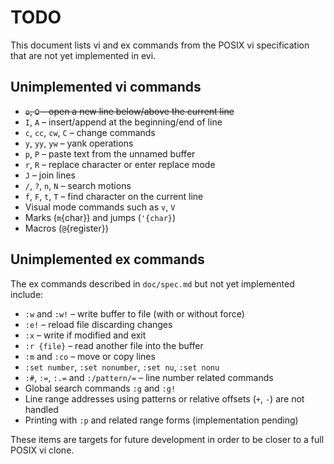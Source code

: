 # TODO

This document lists vi and ex commands from the POSIX vi specification that are not yet implemented in evi.

## Unimplemented vi commands

- ~~`o`, `O` – open a new line below/above the current line~~
- `I`, `A` – insert/append at the beginning/end of line
- `c`, `cc`, `cw`, `C` – change commands
- `y`, `yy`, `yw` – yank operations
- `p`, `P` – paste text from the unnamed buffer
- `r`, `R` – replace character or enter replace mode
- `J` – join lines
- `/`, `?`, `n`, `N` – search motions
- `f`, `F`, `t`, `T` – find character on the current line
- Visual mode commands such as `v`, `V`
- Marks (`m`{char}) and jumps (`'{char}`)
- Macros (`@`{register})

## Unimplemented ex commands

The ex commands described in `doc/spec.md` but not yet implemented include:

- `:w` and `:w!` – write buffer to file (with or without force)
- `:e!` – reload file discarding changes
- `:x` – write if modified and exit
- `:r {file}` – read another file into the buffer
- `:m` and `:co` – move or copy lines
- `:set number`, `:set nonumber`, `:set nu`, `:set nonu`
- `:#`, `:=`, `:.=` and `:/pattern/=` – line number related commands
- Global search commands `:g` and `:g!`
- Line range addresses using patterns or relative offsets (`+`, `-`) are not handled
- Printing with `:p` and related range forms (implementation pending)

These items are targets for future development in order to be closer to a full POSIX vi clone.

